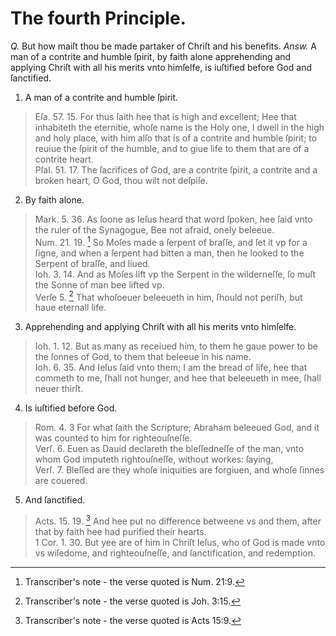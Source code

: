 # The fourth Principle.

*Q.* But how maiſt thou be made partaker of Chriſt and his benefits.
*Answ.* A man of a contrite and humble ſpirit, by faith alone apprehending and applying Chriſt with all his merits vnto himſelfe, is iuſtified before God and ſanctified.

1. A man of a contrite and humble ſpirit.
  > Eſa. 57. 15. For thus ſaith hee that is high and excellent; Hee that inhabiteth the eternitie, whoſe name is the Holy one, I dwell in the high and holy place, with him alſo that is of a contrite and humble ſpirit; to reuiue the ſpirit of the humble, and to giue life to them that are of a contrite heart.  
  > Pſal. 51. 17. The ſacrifices of God, are a contrite ſpirit, a contrite and a broken heart, O God, thou wilt not deſpiſe.
2. By faith alone.
  > Mark. 5. 36. As ſoone as Ieſus heard that word ſpoken, hee ſaid vnto the ruler of the Synagogue, Bee not afraid, onely beleeue.  
  > Num. 21. 19. [^1] So Moſes made a ſerpent of braſſe, and ſet it vp for a ſigne, and when a ſerpent had bitten a man, then he looked to the Serpent of braſſe, and liued.  
  > Ioh. 3. 14. And as Moſes lift vp the Serpent in the wilderneſſe, ſo muſt the Sonne of man bee lifted vp.  
  > Verſe 5. [^2] That whoſoeuer beleeueth in him, ſhould not periſh, but haue eternall life.
3. Apprehending and applying Chriſt with all his merits vnto himſelfe.
  > Ioh. 1. 12. But as many as receiued him, to them he gaue power to be the ſonnes of God, to them that beleeue in his name.  
  > Ioh. 6. 35. And Ieſus ſaid vnto them; I am the bread of life, hee that commeth to me, ſhall not hunger, and hee that beleeueth in mee, ſhall neuer thirſt.
4. Is iuſtified before God.
  > Rom. 4. 3 For what ſaith the Scripture; Abraham beleeued God, and it was counted to him for righteouſneſſe.  
  > Verſ. 6. Euen as Dauid declareth the bleſſedneſſe of the man, vnto whom God imputeth rightouſneſſe, without workes: ſaying,  
  > Verſ. 7. Bleſſed are they whoſe iniquities are forgiuen, and whoſe ſinnes are couered.
5. And ſanctified.
  > Acts. 15. 19. [^3] And hee put no difference betweene vs and them, after that by faith hee had purified their hearts.  
  > 1 Cor. 1. 30. But yee are of him in Chriſt Ieſus, who of God is made vnto vs wiſedome, and righteouſneſſe, and ſanctification, and redemption.

[^1]: Transcriber's note - the verse quoted is Num. 21:9.

[^2]: Transcriber's note - the verse quoted is Joh. 3:15.

[^3]: Transcriber's note - the verse quoted is Acts 15:9.
